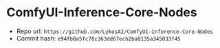 # ComfyUI-Inference-Core-Nodes
- Repo url: `https://github.com/LykosAI/ComfyUI-Inference-Core-Nodes`
- Commit hash: `e94fb0a5fc78c363dd67ecb2ba8135a345033f45`